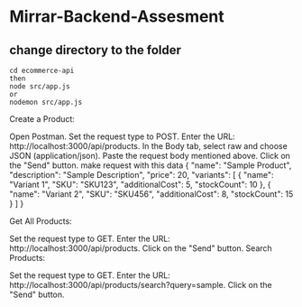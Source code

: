 # Mirrar-Backend-Assesment

## change directory to the folder

    cd ecommerce-api
    then
    node src/app.js
    or
    nodemon src/app.js

Create a Product:

Open Postman.
Set the request type to POST.
Enter the URL: http://localhost:3000/api/products.
In the Body tab, select raw and choose JSON (application/json).
Paste the request body mentioned above.
Click on the "Send" button.
make request with this data
{
"name": "Sample Product",
"description": "Sample Description",
"price": 20,
"variants": [
{ "name": "Variant 1", "SKU": "SKU123", "additionalCost": 5, "stockCount": 10 },
{ "name": "Variant 2", "SKU": "SKU456", "additionalCost": 8, "stockCount": 15 }
]
}

Get All Products:

Set the request type to GET.
Enter the URL: http://localhost:3000/api/products.
Click on the "Send" button.
Search Products:

Set the request type to GET.
Enter the URL: http://localhost:3000/api/products/search?query=sample.
Click on the "Send" button.
